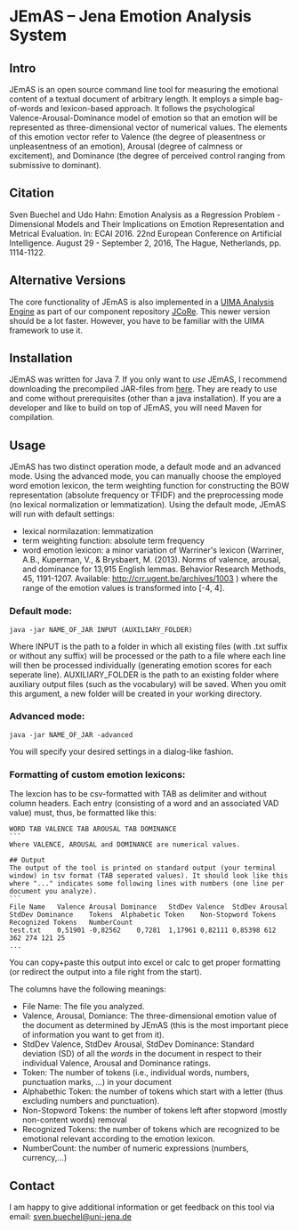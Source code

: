 # JEmAS – Jena Emotion Analysis System

## Intro
JEmAS is an open source command line tool for measuring the emotional content of a textual document of arbitrary length. It employs a simple bag-of-words and lexicon-based approach. It follows the psychological Valence-Arousal-Dominance model of emotion so that an emotion will be represented as three-dimensional vector of numerical values. The elements of this emotion vector refer to Valence (the degree of pleasentness or unpleasentness of an emotion), Arousal (degree of calmness or excitement), and Dominance (the degree of perceived control ranging from submissive to dominant).

## Citation
Sven Buechel and Udo Hahn: Emotion Analysis as a Regression Problem - Dimensional Models and Their Implications on Emotion Representation and Metrical Evaluation. In: ECAI 2016. 22nd European Conference on Artificial Intelligence. August 29 - September 2, 2016, The Hague, Netherlands, pp. 1114-1122.

## Alternative Versions
The core functionality of JEmAS is also implemented in a [UIMA Analysis Engine](https://github.com/JULIELab/jcore-base/tree/master/jcore-jemas-ae) as part of our component repository [JCoRe](https://github.com/JULIELab/jcore-projects). This newer version should be a lot faster. However, you have to be familiar with the UIMA framework to use it.

## Installation
JEmAS was written for Java 7. If you only want to _use_ JEmAS, I recommend downloading the precompiled JAR-files from [here](https://github.com/JULIELab/JEmAS/releases). They are ready to use and come without prerequisites (other than a java installation). If you are a developer and like to build on top of JEmAS, you will need Maven for compilation. 

## Usage
JEmAS has two distinct operation mode, a default mode and an advanced mode. Using the advanced mode, you can manually choose the employed  word emotion lexicon, the term weighting function for constructing the BOW representation (absolute frequency or TFIDF) and the preprocessing mode (no lexical normalization or lemmatization). Using the default mode, JEmAS will run with default settings:
- lexical normilazation: lemmatization
- term weighting function: absolute term frequency
- word emotion lexicon: a minor variation of Warriner's lexicon (Warriner, A.B., Kuperman, V., & Brysbaert, M. (2013). Norms of valence, arousal, and dominance for 13,915 English lemmas. Behavior Research Methods, 45, 1191-1207. Available: http://crr.ugent.be/archives/1003 ) where the range of the emotion values is transformed into [-4, 4].

### Default mode:
````
java -jar NAME_OF_JAR INPUT (AUXILIARY_FOLDER)
```` 
Where INPUT is the path to a folder in which all existing files (with .txt suffix or without any suffix) will be processed or the path to a file where each line will then be processed individually (generating emotion scores for each seperate line). AUXILIARY_FOLDER is the path to an existing folder where auxiliary output files (such as the vocabulary) will be saved. When you omit this argument, a new folder will be created in your working directory.

### Advanced mode:
````
java -jar NAME_OF_JAR -advanced
````

You will specify your desired settings in a dialog-like fashion.

### Formatting of custom emotion lexicons:
The lexcion has to be csv-formatted with TAB as delimiter and without column headers. Each entry (consisting of a word and an associated VAD value) must, thus, be formatted like this:
````
WORD TAB VALENCE TAB AROUSAL TAB DOMINANCE
```
Where VALENCE, AROUSAL and DOMINANCE are numerical values.

## Output
The output of the tool is printed on standard output (your terminal window) in tsv format (TAB seperated values). It should look like this where "..." indicates some following lines with numbers (one line per document you analyze). 
```
File Name	Valence	Arousal	Dominance	StdDev Valence	StdDev Arousal	StdDev Dominance	Tokens	Alphabetic Token	Non-Stopword Tokens	Recognized Tokens	NumberCount
test.txt	0,51901	-0,82562	0,7281	1,17961	0,82111	0,85398	612	362	274	121	25
...
````
You can copy+paste this output into excel or calc to get proper formatting (or redirect the output into a file right from the start). 

The columns have the following meanings:

- File Name: The file you analyzed.
- Valence, Arousal, Domiance: The three-dimensional emotion value of the document as determined by JEmAS (this is the most important piece of information you want to get from it).
- StdDev Valence, StdDev Arousal, StdDev Dominance: Standard deviation (SD) of all the _words_ in the document in respect to their individual Valence, Arousal and Dominance ratings.
- Token: The number of tokens (i.e., individual words, numbers, punctuation marks, ...) in your document
- Alphabethic Token: the number of tokens which start with a letter (thus excluding numbers and punctuation).
- Non-Stopword Tokens: the number of tokens left after stopword (mostly non-content words) removal
- Recognized Tokens: the number of tokens which are recognized to be emotional relevant according to the emotion lexicon.
- NumberCount: the number of numeric expressions (numbers, currency,...)

## Contact
I am happy to give additional information or get feedback on this tool via email: sven.buechel@uni-jena.de
